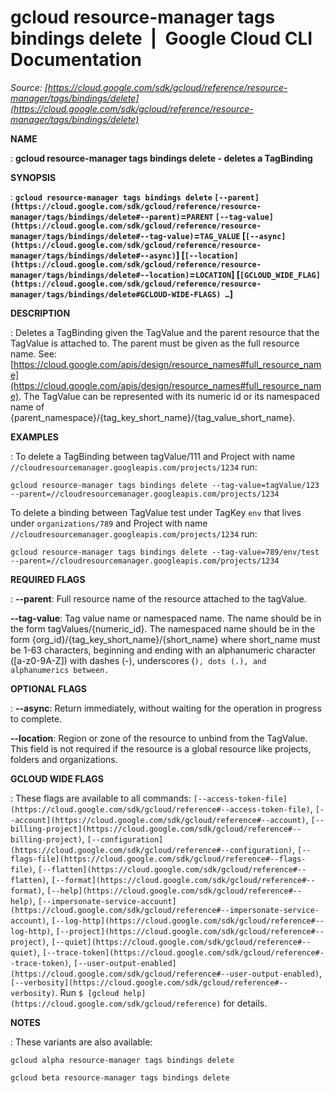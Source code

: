 # gcloud resource-manager tags bindings delete  |  Google Cloud CLI Documentation

*Source: [https://cloud.google.com/sdk/gcloud/reference/resource-manager/tags/bindings/delete](https://cloud.google.com/sdk/gcloud/reference/resource-manager/tags/bindings/delete)*

**NAME**

: **gcloud resource-manager tags bindings delete - deletes a TagBinding**

**SYNOPSIS**

: **`gcloud resource-manager tags bindings delete` `[--parent](https://cloud.google.com/sdk/gcloud/reference/resource-manager/tags/bindings/delete#--parent)`=`PARENT` `[--tag-value](https://cloud.google.com/sdk/gcloud/reference/resource-manager/tags/bindings/delete#--tag-value)`=`TAG_VALUE` [`[--async](https://cloud.google.com/sdk/gcloud/reference/resource-manager/tags/bindings/delete#--async)`] [`[--location](https://cloud.google.com/sdk/gcloud/reference/resource-manager/tags/bindings/delete#--location)`=`LOCATION`] [`[GCLOUD_WIDE_FLAG](https://cloud.google.com/sdk/gcloud/reference/resource-manager/tags/bindings/delete#GCLOUD-WIDE-FLAGS) …`]**

**DESCRIPTION**

: Deletes a TagBinding given the TagValue and the parent resource that the
TagValue is attached to. The parent must be given as the full resource name.
See: [https://cloud.google.com/apis/design/resource_names#full_resource_name](https://cloud.google.com/apis/design/resource_names#full_resource_name).
The TagValue can be represented with its numeric id or its namespaced name of
{parent_namespace}/{tag_key_short_name}/{tag_value_short_name}.

**EXAMPLES**

: To delete a TagBinding between tagValue/111 and Project with name
``//cloudresourcemanager.googleapis.com/projects/1234``
run:

```
gcloud resource-manager tags bindings delete --tag-value=tagValue/123 --parent=//cloudresourcemanager.googleapis.com/projects/1234
```

To delete a binding between TagValue test under TagKey
``env`` that lives under
``organizations/789`` and Project with name
``//cloudresourcemanager.googleapis.com/projects/1234``
run:

```
gcloud resource-manager tags bindings delete --tag-value=789/env/test --parent=//cloudresourcemanager.googleapis.com/projects/1234
```

**REQUIRED FLAGS**

: **--parent**:
Full resource name of the resource attached to the tagValue.

**--tag-value**:
Tag value name or namespaced name. The name should be in the form
tagValues/{numeric_id}. The namespaced name should be in the form
{org_id}/{tag_key_short_name}/{short_name} where short_name must be 1-63
characters, beginning and ending with an alphanumeric character ([a-z0-9A-Z])
with dashes (-), underscores (`), dots (.), and alphanumerics between.`

**OPTIONAL FLAGS**

: **--async**:
Return immediately, without waiting for the operation in progress to complete.

**--location**:
Region or zone of the resource to unbind from the TagValue. This field is not
required if the resource is a global resource like projects, folders and
organizations.

**GCLOUD WIDE FLAGS**

: These flags are available to all commands: `[--access-token-file](https://cloud.google.com/sdk/gcloud/reference#--access-token-file)`,
`[--account](https://cloud.google.com/sdk/gcloud/reference#--account)`, `[--billing-project](https://cloud.google.com/sdk/gcloud/reference#--billing-project)`,
`[--configuration](https://cloud.google.com/sdk/gcloud/reference#--configuration)`,
`[--flags-file](https://cloud.google.com/sdk/gcloud/reference#--flags-file)`,
`[--flatten](https://cloud.google.com/sdk/gcloud/reference#--flatten)`, `[--format](https://cloud.google.com/sdk/gcloud/reference#--format)`, `[--help](https://cloud.google.com/sdk/gcloud/reference#--help)`, `[--impersonate-service-account](https://cloud.google.com/sdk/gcloud/reference#--impersonate-service-account)`,
`[--log-http](https://cloud.google.com/sdk/gcloud/reference#--log-http)`,
`[--project](https://cloud.google.com/sdk/gcloud/reference#--project)`, `[--quiet](https://cloud.google.com/sdk/gcloud/reference#--quiet)`, `[--trace-token](https://cloud.google.com/sdk/gcloud/reference#--trace-token)`, `[--user-output-enabled](https://cloud.google.com/sdk/gcloud/reference#--user-output-enabled)`,
`[--verbosity](https://cloud.google.com/sdk/gcloud/reference#--verbosity)`.
Run `$ [gcloud help](https://cloud.google.com/sdk/gcloud/reference)` for details.

**NOTES**

: These variants are also available:

```
gcloud alpha resource-manager tags bindings delete
```

```
gcloud beta resource-manager tags bindings delete
```